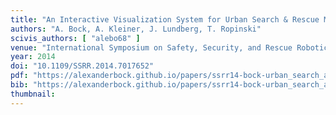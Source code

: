 ```yaml
---
title: "An Interactive Visualization System for Urban Search & Rescue Mission Planning"
authors: "A. Bock, A. Kleiner, J. Lundberg, T. Ropinski"
scivis_authors: [ "alebo68" ]
venue: "International Symposium on Safety, Security, and Rescue Robotics"
year: 2014
doi: "10.1109/SSRR.2014.7017652"
pdf: "https://alexanderbock.github.io/papers/ssrr14-bock-urban_search_and_rescue.pdf"
bib: "https://alexanderbock.github.io/papers/ssrr14-bock-urban_search_and_rescue.bib"
thumbnail: 
---
```


